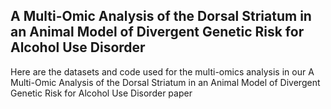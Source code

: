 ## A Multi-Omic Analysis of the Dorsal Striatum in an Animal Model of Divergent Genetic Risk for Alcohol Use Disorder


Here are the datasets and code used for the multi-omics analysis in our A Multi-Omic Analysis of the Dorsal Striatum in an Animal Model of Divergent Genetic Risk for Alcohol Use Disorder paper
